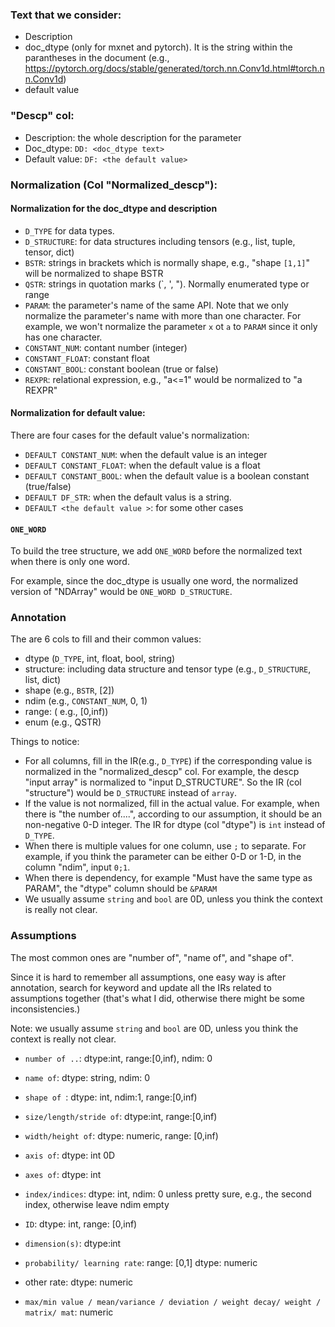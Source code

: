 ### Text that we consider:
- Description
- doc_dtype (only for mxnet and pytorch). It is the string within the parantheses in the document (e.g., https://pytorch.org/docs/stable/generated/torch.nn.Conv1d.html#torch.nn.Conv1d)
- default value 

### "Descp" col:
- Description: the whole description for the parameter
- Doc_dtype: `DD: <doc_dtype text>`
- Default value: `DF: <the default value>`

### Normalization (Col "Normalized_descp"):

#### Normalization for the doc_dtype and description
- `D_TYPE` for data types. 
- `D_STRUCTURE`: for data structures including tensors (e.g., list, tuple, tensor, dict)
- `BSTR`: strings in brackets which is normally shape, e.g., "shape `[1,1]`" will be normalized to shape BSTR
- `QSTR`: strings in quotation marks (`, ', "). Normally enumerated type or range
- `PARAM`: the parameter's name of the same API. Note that we only normalize the parameter's name with more than one character. For example, we won't normalize the parameter `x` ot `a` to `PARAM` since it only has one character. 
- `CONSTANT_NUM`: contant number (integer)
- `CONSTANT_FLOAT`: constant float
- `CONSTANT_BOOL`: constant boolean (true or false)
- `REXPR`: relational expression, e.g., "a<=1" would be normalized to "a REXPR"

#### Normalization for default value:

There are four cases for the default value's normalization:
- `DEFAULT CONSTANT_NUM`: when the default value is an integer
- `DEFAULT CONSTANT_FLOAT`: when the default value is a float
- `DEFAULT CONSTANT_BOOL`: when the default value is a boolean constant (true/false)
- `DEFAULT DF_STR`: when the default valus is a string. 
- `DEFAULT <the default value >`: for some other cases 

#### `ONE_WORD`
To build the tree structure, we add `ONE_WORD` before the normalized text when there is only one word. 

For example, since the doc_dtype is usually one word, the normalized version of "NDArray" would be `ONE_WORD D_STRUCTURE`.



### Annotation

The are 6 cols to fill and their common values:
- dtype (`D_TYPE`, int, float, bool, string)
- structure: including data structure and tensor type  (e.g., `D_STRUCTURE`, list, dict)
- shape (e.g., `BSTR`, [2])
- ndim (e.g., `CONSTANT_NUM`, 0, 1)
- range: ( e.g., [0,inf))
- enum (e.g., QSTR)


Things to notice: 
- For all columns, fill in the IR(e.g., `D_TYPE`) if the corresponding value is normalized in the "normalized_descp" col. For example, the descp "input array" is normalized to "input D_STRUCTURE". So the IR (col "structure") would be `D_STRUCTURE` instead of `array`. 
- If the value is not normalized, fill in the actual value. For example, when there is "the number of....", according to our assumption, it should be an non-negative 0-D integer. The IR for dtype (col "dtype") is `int` instead of `D_TYPE`.
- When there is multiple values for one column, use `;` to separate. For example, if you think the parameter can be either 0-D or 1-D, in the column "ndim", input `0;1`.
- When there is dependency, for example "Must have the same type as PARAM", the "dtype" column should be `&PARAM`
- We usually assume `string` and `bool` are 0D, unless you think the context is really not clear. 


### Assumptions
The most common ones are "number of",  "name of", and "shape of".

Since it is hard to remember all assumptions, one easy way is after annotation, search for keyword and update all the IRs related to assumptions together (that's what I did, otherwise there might be some inconsistencies.)

Note: we usually assume `string` and `bool` are 0D, unless you think the context is really not clear. 




- `number of ..`: dtype:int, range:[0,inf), ndim: 0

- `name of`:
   dtype: string, ndim: 0


- `shape of `:
    dtype: int, ndim:1, range:[0,inf)

- `size/length/stride of`:  dtype:int, range:[0,inf)

- `width/height of`: 
    dtype: numeric, range: [0,inf)


- `axis of`: 
    dtype: int 0D

- `axes of`:
    dtype: int

- `index/indices`: 
    dtype: int, ndim: 0 unless pretty sure, e.g., the second index, otherwise leave ndim empty

- `ID`: 
    dtype: int, range: [0,inf)

- `dimension(s)`: 
    dtype:int

    
- `probability/ learning rate`:
    range: [0,1]  dtype: numeric

- other rate:
    dtype: numeric

- `max/min value / mean/variance / deviation / weight decay/ weight / matrix/ mat`:
    numeric

